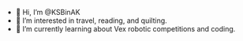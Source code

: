 - 👋 Hi, I’m @KSBinAK
- 👀 I’m interested in travel, reading, and quilting.
- 🌱 I’m currently learning about Vex robotic competitions and coding.

<!---
KSBinAK/KSBinAK is a ✨ special ✨ repository because its `README.md` (this file) appears on your GitHub profile.
You can click the Preview link to take a look at your changes.
--->
